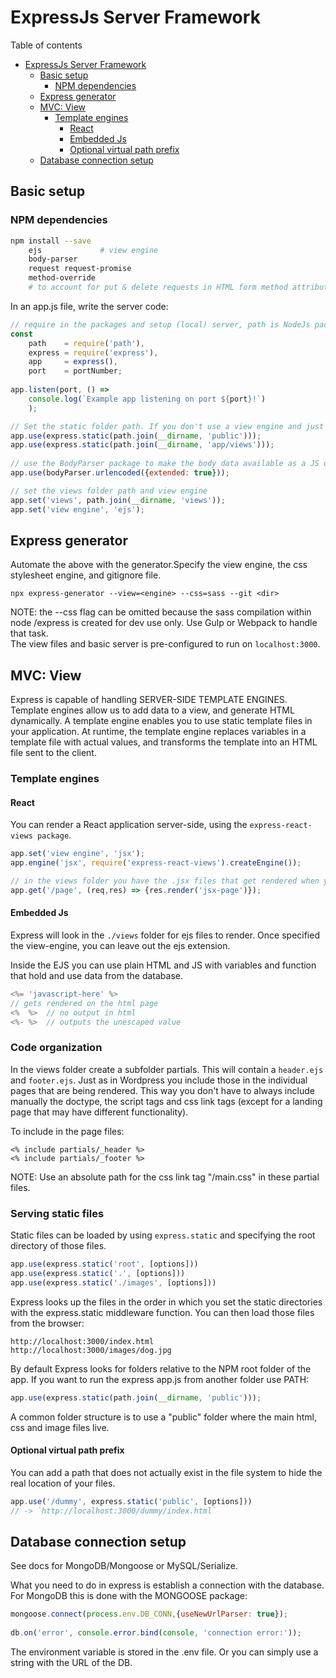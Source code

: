 # ExpressJs Server Framework
Table of contents
- [ExpressJs Server Framework](#expressjs-server-framework)
	- [Basic setup](#basic-setup)
		- [NPM dependencies](#npm-dependencies)
	- [Express generator](#express-generator)
	- [MVC: View](#mvc-view)
		- [Template engines](#template-engines)
			- [React](#react)
			- [Embedded Js](#embedded-js)
			- [Optional virtual path prefix](#optional-virtual-path-prefix)
	- [Database connection setup](#database-connection-setup)

## Basic setup
### NPM dependencies
```bash
npm install --save
	ejs 			# view engine
	body-parser 	
	request request-promise
	method-override	
	# to account for put & delete requests in HTML form method attribute
```
In an app.js file, write the server code:
```javascript	
// require in the packages and setup (local) server, path is NodeJs package
const 
	path 	= require('path'), 
	express = require('express'),
	app 	= express(),
	port	= portNumber;
	
app.listen(port, () => 
	console.log(`Example app listening on port ${port}!`)
	);

// Set the static folder path. If you don't use a view engine and just serve plain html also indicate where the views directory is located.
app.use(express.static(path.join(__dirname, 'public')));
app.use(express.static(path.join(__dirname, 'app/views')));
	
// use the BodyParser package to make the body data available as a JS object in `req.body`
app.use(bodyParser.urlencoded({extended: true}));

// set the views folder path and view engine
app.set('views', path.join(__dirname, 'views'));
app.set('view engine', 'ejs');
```
## Express generator
Automate the above with the generator.Specify the view engine, the css stylesheet engine, and gitignore file.

`npx express-generator --view=<engine> --css=sass --git <dir>`

NOTE: the --css flag can be omitted because the sass compilation within node /express is created for dev use only. 	Use Gulp or Webpack to handle that task. 	
The view files and basic server is pre-configured to run on `localhost:3000`.

## MVC: View
Express is capable of handling SERVER-SIDE TEMPLATE ENGINES. Template engines allow us to add data to a view, and generate HTML dynamically. A template engine enables you to use static template files in your application. At runtime, the template engine replaces variables in a template file with actual values, and transforms the template into an HTML file sent to the client. 

### Template engines
#### React
You can render a React application server-side, using the `express-react-views package`. 
```javascript
app.set('view engine', 'jsx');
app.engine('jsx', require('express-react-views').createEngine());

// in the views folder you have the .jsx files that get rendered when you call them:
app.get('/page', (req,res) => {res.render('jsx-page')});
```
#### Embedded Js
Express will look in the `./views` folder for ejs files to render. Once specified the view-engine, you can leave out the ejs extension.

Inside the EJS you can use plain HTML and JS with variables and function that hold and use data from the database.
```javascript
<%= 'javascript-here' %>	
// gets rendered on the html page
<%	%>	// no output in html
<%-	%>	// outputs the unescaped value 
```	

### Code organization
In the views folder create a subfolder partials. This will contain a `header.ejs` and `footer.ejs`. Just as in Wordpress you include those in the individual pages that are being rendered. This way you don't have to always include manually the doctype, the script tags and css link tags (except for a landing page that may have different functionality).

To include in the page files:
```
<% include partials/_header %>
<% include partials/_footer %>
```
NOTE: Use an absolute path for the css link tag "/main.css" in these partial files.

### Serving static files
Static files can be loaded by using `express.static` and specifying the root directory of those files.
```javascript
app.use(express.static('root', [options]))
app.use(express.static('.', [options]))
app.use(express.static('./images', [options]))
```
Express looks up the files in the order in which you set the static directories with the express.static middleware function. You can then load those files from the browser:
```
http://localhost:3000/index.html
http://localhost:3000/images/dog.jpg
```
By default Express looks for folders relative to the NPM root folder of the app. If you want to run the express app.js from another folder use PATH:
```javascript
app.use(express.static(path.join(__dirname, 'public')));
```
A common folder structure is to use a "public" folder where the main html, css and image files live.

#### Optional virtual path prefix
You can add a path that does not actually exist in the file system to hide the real location of your files.
```javascript
app.use('/dummy', express.static('public', [options]))
// -> `http://localhost:3000/dummy/index.html`
```
## Database connection setup
See docs for MongoDB/Mongoose or MySQL/Serialize.

What you need to do in express is establish a connection with the database. For MongoDB this is done with the MONGOOSE package:
```javascript
mongoose.connect(process.env.DB_CONN,{useNewUrlParser: true});
	
db.on('error', console.error.bind(console, 'connection error:'));
```
The environment variable is stored in the .env file. Or you can simply use a string with the URL of the DB.